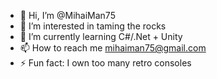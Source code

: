 - 👋 Hi, I’m @MihaiMan75
- 👀 I’m interested in taming the rocks
- 🌱 I’m currently learning C#/.Net + Unity
- 📫 How to reach me mihaiman75@gmail.com
- ⚡ Fun fact: I own too many retro consoles

<!---
MihaiMan75/MihaiMan75 is a ✨ special ✨ repository because its `README.md` (this file) appears on your GitHub profile.
You can click the Preview link to take a look at your changes.
--->
